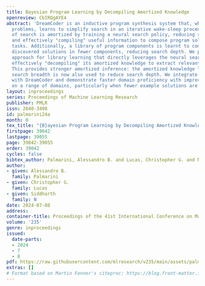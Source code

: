 ```yaml
---
title: Bayesian Program Learning by Decompiling Amortized Knowledge
openreview: CbIRQgAYE4
abstract: 'DreamCoder is an inductive program synthesis system that, whilst solving
  problems, learns to simplify search in an iterative wake-sleep procedure. The cost
  of search is amortized by training a neural search policy, reducing search breadth
  and effectively "compiling" useful information to compose program solutions across
  tasks. Additionally, a library of program components is learnt to compress and express
  discovered solutions in fewer components, reducing search depth. We present a novel
  approach for library learning that directly leverages the neural search policy,
  effectively "decompiling" its amortized knowledge to extract relevant program components.
  This provides stronger amortized inference: the amortized knowledge learnt to reduce
  search breadth is now also used to reduce search depth. We integrate our approach
  with DreamCoder and demonstrate faster domain proficiency with improved generalization
  on a range of domains, particularly when fewer example solutions are available.'
layout: inproceedings
series: Proceedings of Machine Learning Research
publisher: PMLR
issn: 2640-3498
id: palmarini24a
month: 0
tex_title: "{B}ayesian Program Learning by Decompiling Amortized Knowledge"
firstpage: 39042
lastpage: 39055
page: 39042-39055
order: 39042
cycles: false
bibtex_author: Palmarini, Alessandro B. and Lucas, Christopher G. and N, Siddharth
author:
- given: Alessandro B.
  family: Palmarini
- given: Christopher G.
  family: Lucas
- given: Siddharth
  family: N
date: 2024-07-08
address:
container-title: Proceedings of the 41st International Conference on Machine Learning
volume: '235'
genre: inproceedings
issued:
  date-parts:
  - 2024
  - 7
  - 8
pdf: https://raw.githubusercontent.com/mlresearch/v235/main/assets/palmarini24a/palmarini24a.pdf
extras: []
# Format based on Martin Fenner's citeproc: https://blog.front-matter.io/posts/citeproc-yaml-for-bibliographies/
---
```

